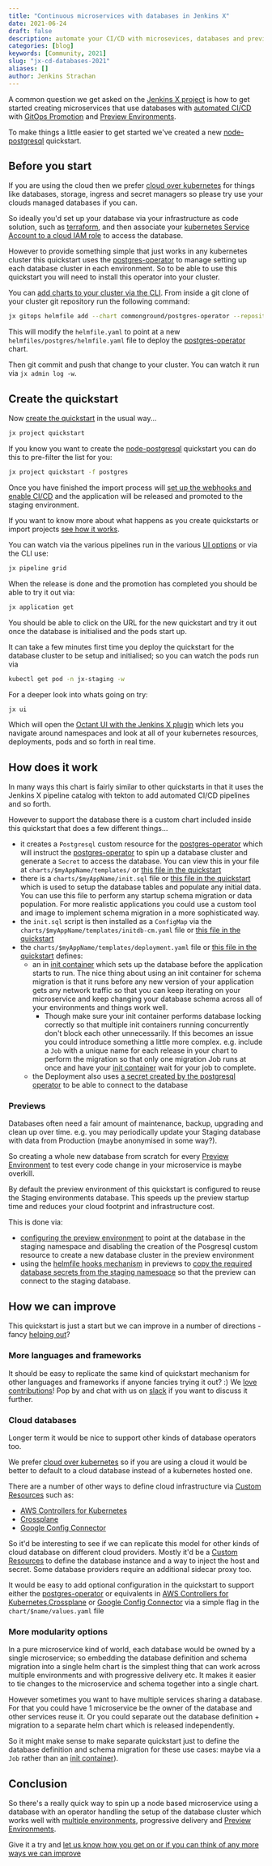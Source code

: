 ```yaml
---
title: "Continuous microservices with databases in Jenkins X"
date: 2021-06-24
draft: false
description: automate your CI/CD with microsevices, databases and preview environments
categories: [blog]
keywords: [Community, 2021]
slug: "jx-cd-databases-2021"
aliases: []
author: Jenkins Strachan
---
```


A common question we get asked on the [Jenkins X project](https://jenkins-x.io/) is how to get started creating microservices that use databases with [automated CI/CD](/v3/develop/create-project/) with [GitOps Promotion](/v3/develop/environments/promotion/) and [Preview Environments](/v3/develop/environments/preview/).

To make things a little easier to get started we've created a new [node-postgresql](https://github.com/jenkins-x-quickstarts/node-postgresql) quickstart.

## Before you start

If you are using the cloud then we prefer [cloud over kubernetes](/v3/devops/patterns/prefer_cloud_over_kube/) for things like databases, storage, ingress and secret managers so please try use your clouds managed databases if you can. 


So ideally you'd set up your database via your infrastructure as code solution, such as [terraform](https://www.terraform.io/), and then associate your [kubernetes Service Account to a cloud IAM role](/v3/devops/patterns/map-sa-to-cloud-iam/) to access the database.

However to provide something simple that just works in any kubernetes cluster this quickstart uses the [postgres-operator](https://github.com/zalando/postgres-operator) to manage setting up each database cluster in each environment. So to be able to use this quickstart you will need to install this operator into your cluster.

You can [add charts to your cluster via the CLI](/v3/develop/apps/#using-the-cli). From inside a git clone of your cluster git repository run the following command:

```bash 
jx gitops helmfile add --chart commonground/postgres-operator --repository https://charts.commonground.nl/ --namespace postgres --version 1.6.2
```

This will modify the `helmfile.yaml` to point at a new `helmfiles/postgres/helmfile.yaml` file to deploy the [postgres-operator](https://github.com/zalando/postgres-operator) chart.

Then git commit and push that change to your cluster. You can watch it run via `jx admin log -w`.


## Create the quickstart

Now [create the quickstart](/v3/develop/create-project/#create-a-new-project-from-a-quickstart) in the usual way...

```bash
jx project quickstart
```

If you know you want to create the [node-postgresql](https://github.com/jenkins-x-quickstarts/node-postgresql) quickstart you can do this to pre-filter the list for you:

```bash
jx project quickstart -f postgres
```

Once you have finished the import process will [set up the webhooks and enable CI/CD](/v3/about/how-it-works/#importing--creating-quickstarts) and the application will be released and promoted to the staging environment.

If you want to know more about what happens as you create quickstarts or import projects [see how it works](/v3/about/how-it-works/#importing--creating-quickstarts).

You can watch via the various pipelines run in the various [UI options](/v3/develop/ui/) or via the CLI use:

```bash 
jx pipeline grid 
```

When the release is done and the promotion has completed you should be able to try it out via:

```bash 
jx application get 
```
       
You should be able to click on the URL for the new quickstart and try it out once the database is initialised and the pods start up.

It can take a few minutes first time you deploy the quickstart for the database cluster to be setup and initialised; so you can watch the pods run via

```bash 
kubectl get pod -n jx-staging -w 
```

For a deeper look into whats going on try:

```bash 
jx ui
```

Which will open the [Octant UI with the Jenkins X plugin](/v3/develop/ui/octant/) which lets you navigate around namespaces and look at all of your kubernetes resources, deployments, pods and so forth in real time.


## How does it work

In many ways this chart is fairly similar to other quickstarts in that it uses the Jenkins X pipeline catalog with tekton to add automated CI/CD pipelines and so forth.

However to support the database there is a custom chart included inside this quickstart that does a few different things...

* it creates a `Postgresql` custom resource for the [postgres-operator](https://github.com/zalando/postgres-operator) which will instruct the [postgres-operator](https://github.com/zalando/postgres-operator) to spin up a database cluster and generate a `Secret` to access the database. You can view this in your file at `charts/$myAppName/templates/` or [this file in the quickstart](https://github.com/jenkins-x-quickstarts/node-postgresql/blob/master/charts/templates/db-postgresql.yaml)
* there is a `charts/$myAppName/init.sql` file or [this file in the quickstart](https://github.com/jenkins-x-quickstarts/node-postgresql/blob/master/charts/init.sql) which is used to setup the database tables and populate any initial data. You can use this file to perform any startup schema migration or data population. For more realistic applications you could use a custom tool and image to implement schema migration in a more sophisticated way.
* the `init.sql` script is then installed as a `ConfigMap` via the `charts/$myAppName/templates/initdb-cm.yaml` file or [this file in the quickstart](https://github.com/jenkins-x-quickstarts/node-postgresql/blob/master/charts/templates/initdb-cm.yaml)
* the `charts/$myAppName/templates/deployment.yaml` file or [this file in the quickstart](https://github.com/jenkins-x-quickstarts/node-postgresql/blob/master/charts/templates/deployment.yaml#L41-L57) defines:
  * an in [init container](https://kubernetes.io/docs/concepts/workloads/pods/init-containers/) which sets up the database before the application starts to run. The nice thing about using an init container for schema migration is that it runs before any new version of your application gets any network traffic so that you can keep iterating on your microservice and keep changing your database schema across all of your environments and things work well.
    * Though make sure your init container performs database locking correctly so that multiple init containers running concurrently don't block each other unnecessarily. If this becomes an issue you could introduce something a little more complex. e.g. include a `Job` with a unique name for each release in your chart to perform the migration so that only one migration Job runs at once and have your [init container](https://kubernetes.io/docs/concepts/workloads/pods/init-containers/) wait for your job to complete.
  * the Deployment also uses [a secret created by the postgresql operator](https://github.com/jenkins-x-quickstarts/node-postgresql/blob/master/charts/templates/deployment.yaml#L69-L73) to be able to connect to the database     

### Previews

Databases often need a fair amount of maintenance, backup, upgrading and clean up over time. e.g. you may periodically update your Staging database with data from Production (maybe anonymised in some way?).

So creating a whole new database from scratch for every [Preview Environment](/v3/develop/environments/preview/) to test every code change in your microservice is maybe overkill.

By default the preview environment of this quickstart is configured to reuse the Staging environments database. This speeds up the preview startup time and reduces your cloud footprint and infrastructure cost.


This is done via:

* [configuring the preview environment](https://github.com/jenkins-x-quickstarts/node-postgresql/blob/master/preview/values.yaml.gotmpl#L1-L7) to point at the database in the staging namespace and disabling the creation of the Posgresql custom resource to create a new database cluster in the preview environment
* using the [helmfile hooks mechanism](https://github.com/roboll/helmfile#hooks) in previews to [copy the required database secrets from the staging namespace](https://github.com/jenkins-x-quickstarts/node-postgresql/blob/master/preview/helmfile.yaml#L32-L44) so that the preview can connect to the staging database.

           
## How we can improve

This quickstart is just a start but we can improve in a number of directions - fancy [helping out](https://jenkins-x.io/community/)?

### More languages and frameworks

It should be easy to replicate the same kind of quickstart mechanism for other languages and frameworks if anyone fancies trying it out? :) We [love contributions](https://jenkins-x.io/community/)! Pop by and chat with us on [slack](https://jenkins-x.io/community/#slack) if you want to discuss it further.

### Cloud databases 

Longer term it would be nice to support other kinds of database operators too. 

We prefer [cloud over kubernetes](/v3/devops/patterns/prefer_cloud_over_kube/) so if you are using a cloud it would be better to default to a cloud database instead of a kubernetes hosted one.

There are a number of other ways to define cloud infrastructure via [Custom Resources](https://kubernetes.io/docs/concepts/extend-kubernetes/api-extension/custom-resources/) such as:
              
* [AWS Controllers for Kubernetes](https://aws-controllers-k8s.github.io/community/) 
* [Crossplane](https://crossplane.io/)
* [Google Config Connector](https://cloud.google.com/config-connector/docs/overview)

So it'd be interesting to see if we can replicate this model for other kinds of cloud database on different cloud providers. Mostly it'd be a [Custom Resources](https://kubernetes.io/docs/concepts/extend-kubernetes/api-extension/custom-resources/) to define the database instance and a way to inject the host and secret.  Some database providers require an additional sidecar proxy too.

It would be easy to add optional configuration in the quickstart to support either the [postgres-operator](https://github.com/zalando/postgres-operator) or equivalents in [AWS Controllers for Kubernetes](https://aws-controllers-k8s.github.io/community/),[Crossplane](https://crossplane.io/) or  [Google Config Connector](https://cloud.google.com/config-connector/docs/overview) via a simple flag in the `chart/$name/values.yaml` file

### More modularity options

In a pure microservice kind of world, each database would be owned by a single microservice; so embedding the database definition and schema migration into a single helm chart is the simplest thing that can work across multiple environments and with progressive delivery etc. It makes it easier to tie changes to the microservice and schema together into a single chart.

However sometimes you want to have multiple services sharing a database. For that you could have 1 microservice be the owner of the database and other services reuse it. Or you could separate out the database definition + migration to a separate helm chart which is released independently. 

So it might make sense to make separate quickstart just to define the database definition and schema migration for these use cases: maybe via a `Job` rather than an [init container](https://kubernetes.io/docs/concepts/workloads/pods/init-containers/)).


## Conclusion

So there's a really quick way to spin up a node based microservice using a database with an operator handling the setup of the database cluster which works well with [multiple environments](/v3/develop/environments/promotion/), progressive delivery and [Preview Environments](/v3/develop/environments/preview/).

Give it a try and [let us know how you get on or if you can think of any more ways we can improve](/community/)


